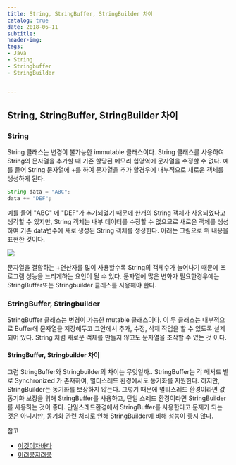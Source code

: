 ```yaml
---
title: String, StringBuffer, StringBuilder 차이
catalog: true
date: 2018-06-11
subtitle:
header-img:
tags:
- Java
- String
- Stringbuffer
- StringBuilder


---
```


## String, StringBuffer, StringBuilder 차이

### String
String 클래스는 변경이 불가능한 immutable 클래스이다. String 클래스를 사용하여 String의 문자열을 추가할 때 기존 할당된 메모리 힙영역에 문자열을 수정할 수 없다. 예를 들어 String 문자열에 +를 하여 문자열을 추가 할경우에 내부적으로 새로운 객체를 생성하게 된다.

```java
String data = "ABC";
data += "DEF";
```

예를 들어 "ABC" 에 "DEF"가 추가되었기 때문에 한개의 String 객체가 사용되었다고 생각할 수 있지만, String 객체는 내부 데이터를 수정할 수 없으므로 새로운 객체를 생성하여 기존 data변수에 새로 생성된 String 객체를 생성한다. 아래는 그림으로 위 내용을 표현한 것이다.

![](https://i.imgur.com/UwKv9YE.png)

문자열을 결합하는 +연산자를 많이 사용할수록 String의 객체수가 늘어나기 때문에 프로그램 성능을 느리게하는 요인이 될 수 있다. 문자열에 많은 변화가 필요한경우에는 StringBuffer또는 Stringbuilder 클래스를 사용해야 한다.

### StringBuffer, Stringbuilder
StringBuffer 클래스는 변경이 가능한 mutable 클래스이다. 이 두 클래스는 내부적으로 Buffer에 문자열을 저장해두고 그안에서 추가, 수정, 삭제 작업을 할 수 있도록 설계되어 있다. String 처럼 새로운 객체를 만들지 않고도 문자열을 조작할 수 있는 것 이다.


#### StringBuffer, Stringbuilder 차이
그럼 StringBuffer와 Stringbuilder의 차이는 무엇일까.. StringBuffer는 각 메서드 별로 Synchronized 가 존재하여, 멀티스레드 환경에서도 동기화를 지원한다. 하지만, StringBuilder는 동기화를 보장하지 않는다. 그렇기 때문에 멀티스레드 환경이라면 값 동기화 보장을 위해 StringBuffer를 사용하고, 단일 스레드 환경이라면 StringBuilder를 사용하는 것이 좋다. 단일스레드환경에서 StringBuffer를 사용한다고 문제가 되는 것은 아니지만, 동기화 관련 처리로 인해 StringBuilder에 비해 성능이 좋지 않다.



참고
* [이것이자바다](http://www.hanbit.co.kr/store/books/look.php?p_code=B1460673937)
* [이러쿵저러쿵](http://ooz.co.kr/298)
